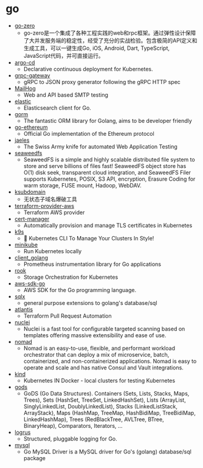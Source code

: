 # go
- [go-zero](https://github.com/tal-tech/go-zero)
  - go-zero是一个集成了各种工程实践的web和rpc框架。通过弹性设计保障了大并发服务端的稳定性，经受了充分的实战检验。包含极简的API定义和生成工具，可以一键生成Go, iOS, Android, Dart, TypeScript, JavaScript代码，并可直接运行。
- [argo-cd](https://github.com/argoproj/argo-cd)
  - Declarative continuous deployment for Kubernetes.
- [grpc-gateway](https://github.com/grpc-ecosystem/grpc-gateway)
  - gRPC to JSON proxy generator following the gRPC HTTP spec
- [MailHog](https://github.com/mailhog/MailHog)
  - Web and API based SMTP testing
- [elastic](https://github.com/olivere/elastic)
  - Elasticsearch client for Go.
- [gorm](https://github.com/go-gorm/gorm)
  - The fantastic ORM library for Golang, aims to be developer friendly
- [go-ethereum](https://github.com/ethereum/go-ethereum)
  - Official Go implementation of the Ethereum protocol
- [jaeles](https://github.com/jaeles-project/jaeles)
  - The Swiss Army knife for automated Web Application Testing
- [seaweedfs](https://github.com/chrislusf/seaweedfs)
  - SeaweedFS is a simple and highly scalable distributed file system to store and serve billions of files fast! SeaweedFS object store has O(1) disk seek, transparent cloud integration, and SeaweedFS Filer supports Kubernetes, POSIX, S3 API, encryption, Erasure Coding for warm storage, FUSE mount, Hadoop, WebDAV.
- [ksubdomain](https://github.com/knownsec/ksubdomain)
  - 无状态子域名爆破工具
- [terraform-provider-aws](https://github.com/terraform-providers/terraform-provider-aws)
  - Terraform AWS provider
- [cert-manager](https://github.com/jetstack/cert-manager)
  - Automatically provision and manage TLS certificates in Kubernetes
- [k9s](https://github.com/derailed/k9s)
  - 🐶 Kubernetes CLI To Manage Your Clusters In Style!
- [minikube](https://github.com/kubernetes/minikube)
  - Run Kubernetes locally
- [client_golang](https://github.com/prometheus/client_golang)
  - Prometheus instrumentation library for Go applications
- [rook](https://github.com/rook/rook)
  - Storage Orchestration for Kubernetes
- [aws-sdk-go](https://github.com/aws/aws-sdk-go)
  - AWS SDK for the Go programming language.
- [sqlx](https://github.com/jmoiron/sqlx)
  - general purpose extensions to golang's database/sql
- [atlantis](https://github.com/runatlantis/atlantis)
  - Terraform Pull Request Automation
- [nuclei](https://github.com/projectdiscovery/nuclei)
  - Nuclei is a fast tool for configurable targeted scanning based on templates offering massive extensibility and ease of use.
- [nomad](https://github.com/hashicorp/nomad)
  - Nomad is an easy-to-use, flexible, and performant workload orchestrator that can deploy a mix of microservice, batch, containerized, and non-containerized applications. Nomad is easy to operate and scale and has native Consul and Vault integrations.
- [kind](https://github.com/kubernetes-sigs/kind)
  - Kubernetes IN Docker - local clusters for testing Kubernetes
- [gods](https://github.com/emirpasic/gods)
  - GoDS (Go Data Structures). Containers (Sets, Lists, Stacks, Maps, Trees), Sets (HashSet, TreeSet, LinkedHashSet), Lists (ArrayList, SinglyLinkedList, DoublyLinkedList), Stacks (LinkedListStack, ArrayStack), Maps (HashMap, TreeMap, HashBidiMap, TreeBidiMap, LinkedHashMap), Trees (RedBlackTree, AVLTree, BTree, BinaryHeap), Comparators, Iterators, …
- [logrus](https://github.com/sirupsen/logrus)
  - Structured, pluggable logging for Go.
- [mysql](https://github.com/go-sql-driver/mysql)
  - Go MySQL Driver is a MySQL driver for Go's (golang) database/sql package
